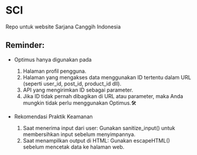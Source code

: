 # SCI

Repo untuk website Sarjana Canggih Indonesia

## Reminder:

- Optimus hanya digunakan pada
  1. Halaman profil pengguna.
  2. Halaman yang mengakses data menggunakan ID tertentu dalam URL (seperti user_id, post_id, product_id dll).
  3. API yang mengirimkan ID sebagai parameter.
  4. Jika ID tidak pernah dibagikan di URL atau parameter, maka Anda mungkin tidak perlu menggunakan Optimus.🛠 

- Rekomendasi Praktik Keamanan
  1. Saat menerima input dari user: Gunakan sanitize_input() untuk membersihkan input sebelum menyimpannya.
  2. Saat menampilkan output di HTML: Gunakan escapeHTML() sebelum mencetak data ke halaman web.
